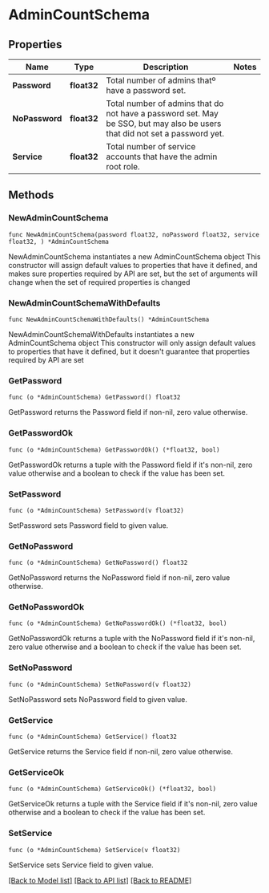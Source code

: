 # AdminCountSchema

## Properties

Name | Type | Description | Notes
------------ | ------------- | ------------- | -------------
**Password** | **float32** | Total number of admins thatº have a password set. | 
**NoPassword** | **float32** | Total number of admins that do not have a password set. May be SSO, but may also be users that did not set a password yet. | 
**Service** | **float32** | Total number of service accounts that have the admin root role. | 

## Methods

### NewAdminCountSchema

`func NewAdminCountSchema(password float32, noPassword float32, service float32, ) *AdminCountSchema`

NewAdminCountSchema instantiates a new AdminCountSchema object
This constructor will assign default values to properties that have it defined,
and makes sure properties required by API are set, but the set of arguments
will change when the set of required properties is changed

### NewAdminCountSchemaWithDefaults

`func NewAdminCountSchemaWithDefaults() *AdminCountSchema`

NewAdminCountSchemaWithDefaults instantiates a new AdminCountSchema object
This constructor will only assign default values to properties that have it defined,
but it doesn't guarantee that properties required by API are set

### GetPassword

`func (o *AdminCountSchema) GetPassword() float32`

GetPassword returns the Password field if non-nil, zero value otherwise.

### GetPasswordOk

`func (o *AdminCountSchema) GetPasswordOk() (*float32, bool)`

GetPasswordOk returns a tuple with the Password field if it's non-nil, zero value otherwise
and a boolean to check if the value has been set.

### SetPassword

`func (o *AdminCountSchema) SetPassword(v float32)`

SetPassword sets Password field to given value.


### GetNoPassword

`func (o *AdminCountSchema) GetNoPassword() float32`

GetNoPassword returns the NoPassword field if non-nil, zero value otherwise.

### GetNoPasswordOk

`func (o *AdminCountSchema) GetNoPasswordOk() (*float32, bool)`

GetNoPasswordOk returns a tuple with the NoPassword field if it's non-nil, zero value otherwise
and a boolean to check if the value has been set.

### SetNoPassword

`func (o *AdminCountSchema) SetNoPassword(v float32)`

SetNoPassword sets NoPassword field to given value.


### GetService

`func (o *AdminCountSchema) GetService() float32`

GetService returns the Service field if non-nil, zero value otherwise.

### GetServiceOk

`func (o *AdminCountSchema) GetServiceOk() (*float32, bool)`

GetServiceOk returns a tuple with the Service field if it's non-nil, zero value otherwise
and a boolean to check if the value has been set.

### SetService

`func (o *AdminCountSchema) SetService(v float32)`

SetService sets Service field to given value.



[[Back to Model list]](../README.md#documentation-for-models) [[Back to API list]](../README.md#documentation-for-api-endpoints) [[Back to README]](../README.md)


